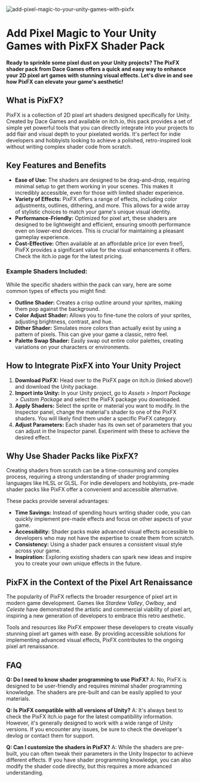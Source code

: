 ![add-pixel-magic-to-your-unity-games-with-pixfx](https://images.pexels.com/photos/18920008/pexels-photo-18920008.jpeg?auto=compress&cs=tinysrgb&fit=crop&h=627&w=1200)

# Add Pixel Magic to Your Unity Games with PixFX Shader Pack

**Ready to sprinkle some pixel dust on your Unity projects? The PixFX shader pack from Dace Games offers a quick and easy way to enhance your 2D pixel art games with stunning visual effects. Let's dive in and see how PixFX can elevate your game's aesthetic!**

## What is PixFX?

PixFX is a collection of 2D pixel art shaders designed specifically for Unity. Created by Dace Games and available on itch.io, this pack provides a set of simple yet powerful tools that you can directly integrate into your projects to add flair and visual depth to your pixelated worlds. It's perfect for indie developers and hobbyists looking to achieve a polished, retro-inspired look without writing complex shader code from scratch.

## Key Features and Benefits

*   **Ease of Use:** The shaders are designed to be drag-and-drop, requiring minimal setup to get them working in your scenes. This makes it incredibly accessible, even for those with limited shader experience.
*   **Variety of Effects:** PixFX offers a range of effects, including color adjustments, outlines, dithering, and more. This allows for a wide array of stylistic choices to match your game's unique visual identity.
*   **Performance-Friendly:** Optimized for pixel art, these shaders are designed to be lightweight and efficient, ensuring smooth performance even on lower-end devices. This is crucial for maintaining a pleasant gameplay experience.
*   **Cost-Effective:** Often available at an affordable price (or even free!), PixFX provides a significant value for the visual enhancements it offers. Check the itch.io page for the latest pricing.

### Example Shaders Included:

While the specific shaders within the pack can vary, here are some common types of effects you might find:

*   **Outline Shader:** Creates a crisp outline around your sprites, making them pop against the background.
*   **Color Adjust Shader:** Allows you to fine-tune the colors of your sprites, adjusting brightness, contrast, and hue.
*   **Dither Shader:** Simulates more colors than actually exist by using a pattern of pixels. This can give your game a classic, retro feel.
*   **Palette Swap Shader:** Easily swap out entire color palettes, creating variations on your characters or environments.

## How to Integrate PixFX into Your Unity Project

1.  **Download PixFX:** Head over to the PixFX page on itch.io (linked above!) and download the Unity package.
2.  **Import into Unity:** In your Unity project, go to *Assets > Import Package > Custom Package* and select the PixFX package you downloaded.
3.  **Apply Shaders:** Select the sprite or material you want to modify. In the Inspector panel, change the material's shader to one of the PixFX shaders. You will likely find them under a specific PixFX category.
4.  **Adjust Parameters:** Each shader has its own set of parameters that you can adjust in the Inspector panel. Experiment with these to achieve the desired effect.

## Why Use Shader Packs like PixFX?

Creating shaders from scratch can be a time-consuming and complex process, requiring a strong understanding of shader programming languages like HLSL or GLSL. For indie developers and hobbyists, pre-made shader packs like PixFX offer a convenient and accessible alternative.

These packs provide several advantages:

*   **Time Savings:** Instead of spending hours writing shader code, you can quickly implement pre-made effects and focus on other aspects of your game.
*   **Accessibility:** Shader packs make advanced visual effects accessible to developers who may not have the expertise to create them from scratch.
*   **Consistency:** Using a shader pack ensures a consistent visual style across your game.
*   **Inspiration:** Exploring existing shaders can spark new ideas and inspire you to create your own unique effects in the future.

## PixFX in the Context of the Pixel Art Renaissance

The popularity of PixFX reflects the broader resurgence of pixel art in modern game development. Games like *Stardew Valley*, *Owlboy*, and *Celeste* have demonstrated the artistic and commercial viability of pixel art, inspiring a new generation of developers to embrace this retro aesthetic.

Tools and resources like PixFX empower these developers to create visually stunning pixel art games with ease. By providing accessible solutions for implementing advanced visual effects, PixFX contributes to the ongoing pixel art renaissance.

## FAQ

**Q: Do I need to know shader programming to use PixFX?**
A: No, PixFX is designed to be user-friendly and requires minimal shader programming knowledge. The shaders are pre-built and can be easily applied to your materials.

**Q: Is PixFX compatible with all versions of Unity?**
A: It's always best to check the PixFX itch.io page for the latest compatibility information. However, it's generally designed to work with a wide range of Unity versions. If you encounter any issues, be sure to check the developer's devlog or contact them for support.

**Q: Can I customize the shaders in PixFX?**
A: While the shaders are pre-built, you can often tweak their parameters in the Unity Inspector to achieve different effects. If you have shader programming knowledge, you can also modify the shader code directly, but this requires a more advanced understanding.
